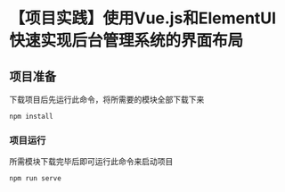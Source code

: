 # 【项目实践】使用Vue.js和ElementUI快速实现后台管理系统的界面布局

## 项目准备

下载项目后先运行此命令，将所需要的模块全部下载下来

```
npm install
```

### 项目运行

所需模块下载完毕后即可运行此命令来启动项目

```
npm run serve
```
